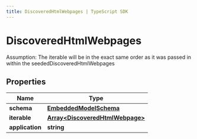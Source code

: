 ```yaml
---
title: DiscoveredHtmlWebpages | TypeScript SDK
---
```



# DiscoveredHtmlWebpages

Assumption: The iterable will be in the exact same order as it was passed in within the seededDiscoveredHtmlWebpages

## Properties

Name | Type
------------ | -------------
**schema** | [**EmbeddedModelSchema**](EmbeddedModelSchema)
**iterable** | [**Array&lt;DiscoveredHtmlWebpage&gt;**](DiscoveredHtmlWebpage)
**application** | **string**


